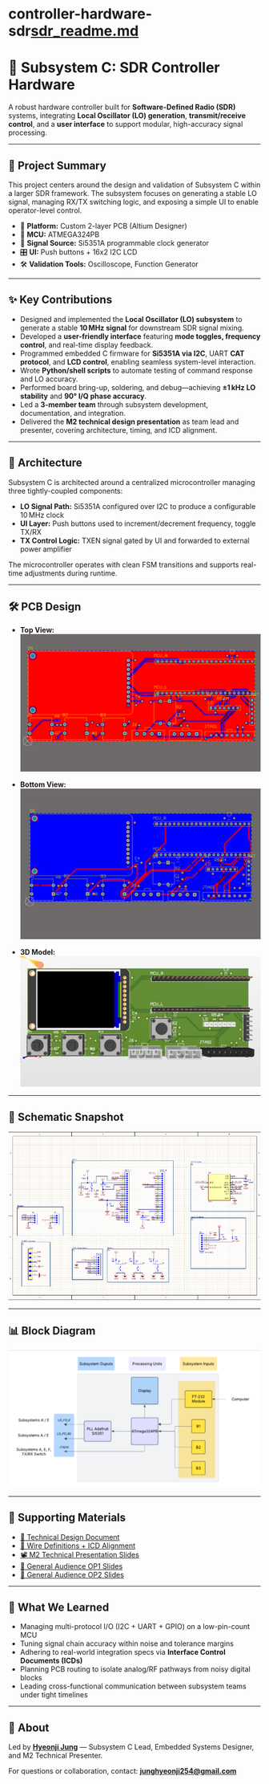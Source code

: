 # controller-hardware-sdr[sdr_readme.md](https://github.com/user-attachments/files/21612695/sdr_readme.md)
# 📡 Subsystem C: SDR Controller Hardware

A robust hardware controller built for **Software-Defined Radio (SDR)** systems, integrating **Local Oscillator (LO) generation**, **transmit/receive control**, and a **user interface** to support modular, high-accuracy signal processing.

---

## 🔧 Project Summary

This project centers around the design and validation of Subsystem C within a larger SDR framework. The subsystem focuses on generating a stable LO signal, managing RX/TX switching logic, and exposing a simple UI to enable operator-level control.

- 🔩 **Platform:** Custom 2-layer PCB (Altium Designer)
- 🧠 **MCU:** ATMEGA324PB
- 📡 **Signal Source:** Si5351A programmable clock generator
- 🎛️ **UI:** Push buttons + 16x2 I2C LCD
- 🛠️ **Validation Tools:** Oscilloscope, Function Generator

---

## ✨ Key Contributions

- Designed and implemented the **Local Oscillator (LO) subsystem** to generate a stable **10 MHz signal** for downstream SDR signal mixing.
- Developed a **user-friendly interface** featuring **mode toggles, frequency control**, and real-time display feedback.
- Programmed embedded C firmware for **Si5351A via I2C**, UART **CAT protocol**, and **LCD control**, enabling seamless system-level interaction.
- Wrote **Python/shell scripts** to automate testing of command response and LO accuracy.
- Performed board bring-up, soldering, and debug—achieving **±1 kHz LO stability** and **90° I/Q phase accuracy**.
- Led a **3-member team** through subsystem development, documentation, and integration.
- Delivered the **M2 technical design presentation** as team lead and presenter, covering architecture, timing, and ICD alignment.

---

## 🧠 Architecture

Subsystem C is architected around a centralized microcontroller managing three tightly-coupled components:

- **LO Signal Path:** Si5351A configured over I2C to produce a configurable 10 MHz clock
- **UI Layer:** Push buttons used to increment/decrement frequency, toggle TX/RX
- **TX Control Logic:** TXEN signal gated by UI and forwarded to external power amplifier

The microcontroller operates with clean FSM transitions and supports real-time adjustments during runtime.

---

## 🛠️ PCB Design

- **Top View:**
  ![Top](https://github.com/hyeonjijung1/Past_Project/blob/main/Screenshot%202025-03-07%20235327.png)

- **Bottom View:**
  ![Bottom](https://github.com/hyeonjijung1/Past_Project/blob/main/Screenshot%202025-03-07%20235332.png)

- **3D Model:**
  ![3D](https://github.com/hyeonjijung1/Past_Project/blob/main/Screenshot%202025-03-07%20235401.png)

---

## 📐 Schematic Snapshot

![Schematic](https://github.com/hyeonjijung1/Past_Project/blob/main/Screenshot%202025-03-08%20003007.png)

---

## 📊 Block Diagram

![Block Diagram](https://github.com/hyeonjijung1/Past_Project/blob/main/Screenshot%202025-03-08%20204710.png)

---

## 📂 Supporting Materials

- [📄 Technical Design Document](https://github.com/hyeonjijung1/Past_Project/blob/main/ECE295_Team4C_Technical_Design_Doc.pdf)
- [🧾 Wire Definitions + ICD Alignment](https://github.com/hyeonjijung1/Past_Project/blob/main/ECE295_Team4C_WD1.pdf)
- [📽️ M2 Technical Presentation Slides](https://github.com/hyeonjijung1/Past_Project/blob/main/M2_design_review_slides.pdf)
- [🎤 General Audience OP1 Slides](https://github.com/hyeonjijung1/Past_Project/blob/main/Team4C_OP1_Slides.pdf)
- [🎤 General Audience OP2 Slides](https://github.com/hyeonjijung1/Past_Project/blob/main/Team4C_OP2_Slides.pdf)

---

## 🧠 What We Learned

- Managing multi-protocol I/O (I2C + UART + GPIO) on a low-pin-count MCU
- Tuning signal chain accuracy within noise and tolerance margins
- Adhering to real-world integration specs via **Interface Control Documents (ICDs)**
- Planning PCB routing to isolate analog/RF pathways from noisy digital blocks
- Leading cross-functional communication between subsystem teams under tight timelines

---

## 💬 About

Led by **[Hyeonji Jung](https://www.linkedin.com/in/hyeonjijung-uoft/)** — Subsystem C Lead, Embedded Systems Designer, and M2 Technical Presenter.

For questions or collaboration, contact: **junghyeonji254@gmail.com**

